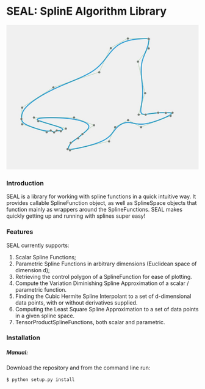 # SEAL: SplinE Algorithm Library

![](images/seal_spline.jpg)

### Introduction

SEAL is a library for working with spline functions in a quick intuitive way.
It provides callable SplineFunction object, as well as SplineSpace objects that
function mainly as wrappers around the SplineFunctions. SEAL makes quickly getting up and running
with splines super easy!

### Features

SEAL currently supports:

1. Scalar Spline Functions;
2. Parametric Spline Functions in arbitrary dimensions (Euclidean space of dimension d);
3. Retrieving the control polygon of a SplineFunction for ease of plotting.
4. Compute the Variation Diminishing Spline Approximation of a scalar / parametric function.
5. Finding the Cubic Hermite Spline Interpolant to a set of d-dimensional data points, with or without derivatives supplied.
6. Computing the Least Square Spline Approximation to a set of data points in a given spline space.
7. TensorProductSplineFunctions, both scalar and parametric.

### Installation

##### Manual:

Download the repository and from the command line run:
```python
$ python setup.py install
```